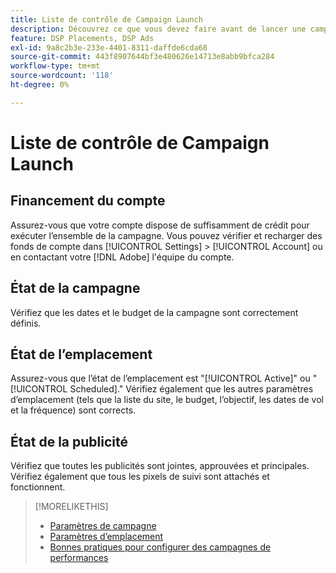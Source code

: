 ```yaml
---
title: Liste de contrôle de Campaign Launch
description: Découvrez ce que vous devez faire avant de lancer une campagne.
feature: DSP Placements, DSP Ads
exl-id: 9a8c2b3e-233e-4401-8311-daffde6cda68
source-git-commit: 443f8907644bf3e480626e14713e8abb9bfca284
workflow-type: tm+mt
source-wordcount: '118'
ht-degree: 0%

---
```


# Liste de contrôle de Campaign Launch

## Financement du compte

Assurez-vous que votre compte dispose de suffisamment de crédit pour exécuter l’ensemble de la campagne. Vous pouvez vérifier et recharger des fonds de compte dans [!UICONTROL Settings] > [!UICONTROL Account] ou en contactant votre [!DNL Adobe] l&#39;équipe du compte.

## État de la campagne

Vérifiez que les dates et le budget de la campagne sont correctement définis.

## État de l’emplacement

Assurez-vous que l’état de l’emplacement est &quot;[!UICONTROL Active]&quot; ou &quot;[!UICONTROL Scheduled].&quot; Vérifiez également que les autres paramètres d’emplacement (tels que la liste du site, le budget, l’objectif, les dates de vol et la fréquence) sont corrects.

## État de la publicité

Vérifiez que toutes les publicités sont jointes, approuvées et principales. Vérifiez également que tous les pixels de suivi sont attachés et fonctionnent.

>[!MORELIKETHIS]
>
>* [Paramètres de campagne](/help/dsp/campaign-management/campaigns/campaign-settings.md)
>* [Paramètres d’emplacement](/help/dsp/campaign-management/placements/placement-settings.md)
>* [Bonnes pratiques pour configurer des campagnes de performances](/help/dsp/optimization/campaign-best-practices-performance.md)

